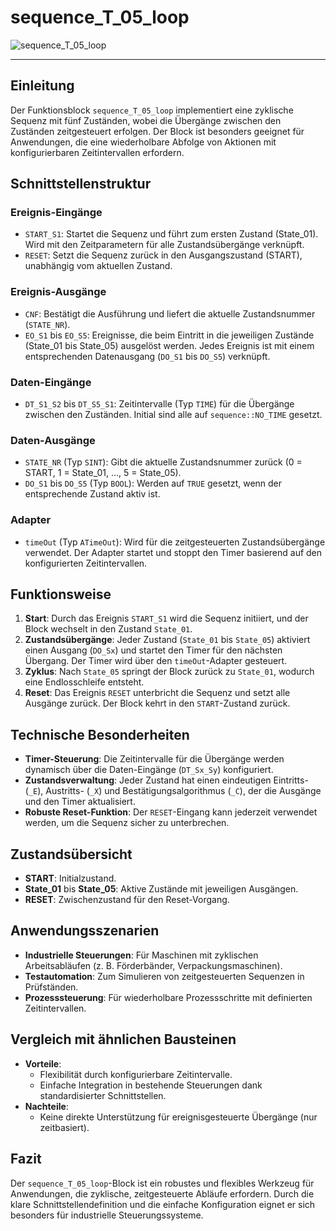 # sequence_T_05_loop

![sequence_T_05_loop](https://github.com/user-attachments/assets/bd95c846-da1f-47ac-bf94-03eccadd9a94)

* * * * * * * * * *
## Einleitung
Der Funktionsblock `sequence_T_05_loop` implementiert eine zyklische Sequenz mit fünf Zuständen, wobei die Übergänge zwischen den Zuständen zeitgesteuert erfolgen. Der Block ist besonders geeignet für Anwendungen, die eine wiederholbare Abfolge von Aktionen mit konfigurierbaren Zeitintervallen erfordern.

## Schnittstellenstruktur

### **Ereignis-Eingänge**
- `START_S1`: Startet die Sequenz und führt zum ersten Zustand (State_01). Wird mit den Zeitparametern für alle Zustandsübergänge verknüpft.
- `RESET`: Setzt die Sequenz zurück in den Ausgangszustand (START), unabhängig vom aktuellen Zustand.

### **Ereignis-Ausgänge**
- `CNF`: Bestätigt die Ausführung und liefert die aktuelle Zustandsnummer (`STATE_NR`).
- `EO_S1` bis `EO_S5`: Ereignisse, die beim Eintritt in die jeweiligen Zustände (State_01 bis State_05) ausgelöst werden. Jedes Ereignis ist mit einem entsprechenden Datenausgang (`DO_S1` bis `DO_S5`) verknüpft.

### **Daten-Eingänge**
- `DT_S1_S2` bis `DT_S5_S1`: Zeitintervalle (Typ `TIME`) für die Übergänge zwischen den Zuständen. Initial sind alle auf `sequence::NO_TIME` gesetzt.

### **Daten-Ausgänge**
- `STATE_NR` (Typ `SINT`): Gibt die aktuelle Zustandsnummer zurück (0 = START, 1 = State_01, ..., 5 = State_05).
- `DO_S1` bis `DO_S5` (Typ `BOOL`): Werden auf `TRUE` gesetzt, wenn der entsprechende Zustand aktiv ist.

### **Adapter**
- `timeOut` (Typ `ATimeOut`): Wird für die zeitgesteuerten Zustandsübergänge verwendet. Der Adapter startet und stoppt den Timer basierend auf den konfigurierten Zeitintervallen.

## Funktionsweise
1. **Start**: Durch das Ereignis `START_S1` wird die Sequenz initiiert, und der Block wechselt in den Zustand `State_01`.
2. **Zustandsübergänge**: Jeder Zustand (`State_01` bis `State_05`) aktiviert einen Ausgang (`DO_Sx`) und startet den Timer für den nächsten Übergang. Der Timer wird über den `timeOut`-Adapter gesteuert.
3. **Zyklus**: Nach `State_05` springt der Block zurück zu `State_01`, wodurch eine Endlosschleife entsteht.
4. **Reset**: Das Ereignis `RESET` unterbricht die Sequenz und setzt alle Ausgänge zurück. Der Block kehrt in den `START`-Zustand zurück.

## Technische Besonderheiten
- **Timer-Steuerung**: Die Zeitintervalle für die Übergänge werden dynamisch über die Daten-Eingänge (`DT_Sx_Sy`) konfiguriert.
- **Zustandsverwaltung**: Jeder Zustand hat einen eindeutigen Eintritts- (`_E`), Austritts- (`_X`) und Bestätigungsalgorithmus (`_C`), der die Ausgänge und den Timer aktualisiert.
- **Robuste Reset-Funktion**: Der `RESET`-Eingang kann jederzeit verwendet werden, um die Sequenz sicher zu unterbrechen.

## Zustandsübersicht
- **START**: Initialzustand.
- **State_01** bis **State_05**: Aktive Zustände mit jeweiligen Ausgängen.
- **RESET**: Zwischenzustand für den Reset-Vorgang.

## Anwendungsszenarien
- **Industrielle Steuerungen**: Für Maschinen mit zyklischen Arbeitsabläufen (z. B. Förderbänder, Verpackungsmaschinen).
- **Testautomation**: Zum Simulieren von zeitgesteuerten Sequenzen in Prüfständen.
- **Prozesssteuerung**: Für wiederholbare Prozessschritte mit definierten Zeitintervallen.

## Vergleich mit ähnlichen Bausteinen
- **Vorteile**: 
  - Flexibilität durch konfigurierbare Zeitintervalle.
  - Einfache Integration in bestehende Steuerungen dank standardisierter Schnittstellen.
- **Nachteile**: 
  - Keine direkte Unterstützung für ereignisgesteuerte Übergänge (nur zeitbasiert).

## Fazit
Der `sequence_T_05_loop`-Block ist ein robustes und flexibles Werkzeug für Anwendungen, die zyklische, zeitgesteuerte Abläufe erfordern. Durch die klare Schnittstellendefinition und die einfache Konfiguration eignet er sich besonders für industrielle Steuerungssysteme.
